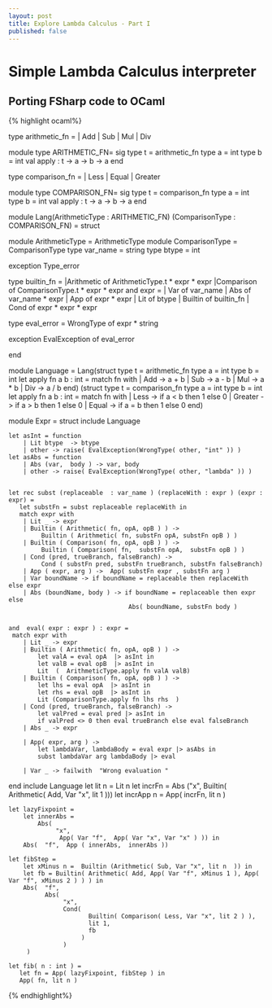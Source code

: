```yaml
---
layout: post
title: Explore Lambda Calculus - Part I
published: false
---
```


# Simple Lambda Calculus interpreter


## Porting FSharp code to OCaml



{% highlight ocaml%}

type arithmetic_fn = | Add | Sub | Mul | Div

module type ARITHMETIC_FN=
sig
  type t = arithmetic_fn
  type a = int
  type b = int
  val apply : t -> a -> b -> a
end

type comparison_fn =
    | Less
    | Equal
    | Greater

module type COMPARISON_FN=
sig
  type t = comparison_fn
  type a = int
  type b = int
  val apply : t -> a -> b -> a
end


module  Lang(ArithmeticType : ARITHMETIC_FN)
            (ComparisonType : COMPARISON_FN) = struct

  module ArithmeticType = ArithmeticType
  module ComparisonType = ComparisonType
  type var_name = string
  type btype =  int


exception Type_error


type builtin_fn =
    |Arithmetic of  ArithmeticType.t *  expr *  expr
    |Comparison of  ComparisonType.t *  expr *  expr
and
expr =
    | Var of var_name
    | Abs of  var_name *  expr
    | App of expr *  expr
    | Lit of btype
    | Builtin of builtin_fn
    | Cond of expr *  expr *  expr


type eval_error = WrongType of expr *  string

exception EvalException of eval_error

end

module Language =
  Lang(struct
    type t = arithmetic_fn
    type a = int
    type b = int
    let apply fn a b : int =
       match fn with
         | Add -> a + b
         | Sub -> a - b
         | Mul -> a * b
         | Div -> a / b
     end)
  (struct
    type t = comparison_fn
    type a = int
    type b = int
    let apply fn a b : int =
       match fn with
         | Less -> if a < b then 1 else 0
         | Greater ->  if a > b then 1 else 0
         | Equal ->  if a = b then 1 else 0
     end)


module Expr = struct
include Language

    let asInt = function
        | Lit btype  -> btype
        | other -> raise( EvalException(WrongType( other, "int" )) )
    let asAbs = function
        | Abs (var,  body ) -> var, body
        | other -> raise( EvalException(WrongType( other, "lambda" )) )


    let rec subst (replaceable  : var_name ) (replaceWith : expr ) (expr : expr) =
       let substFn = subst replaceable replaceWith in
       match expr with
        | Lit _ -> expr
        | Builtin ( Arithmetic( fn, opA, opB ) ) ->
             Builtin ( Arithmetic( fn, substFn opA, substFn opB ) )
        | Builtin ( Comparison( fn, opA, opB ) ) ->
             Builtin ( Comparison( fn,  substFn opA,  substFn opB ) )
        | Cond (pred, trueBranch, falseBranch) ->
             Cond ( substFn pred, substFn trueBranch, substFn falseBranch)
        | App ( expr, arg ) ->  App( substFn expr , substFn arg )
        | Var boundName -> if boundName = replaceable then replaceWith else expr
        | Abs (boundName, body ) -> if boundName = replaceable then expr else
                                     Abs( boundName, substFn body )


    and  eval( expr : expr ) : expr =
     match expr with
        | Lit _ -> expr
        | Builtin ( Arithmetic( fn, opA, opB ) ) ->
            let valA = eval opA  |> asInt in
            let valB = eval opB  |> asInt in
            Lit  (  ArithmeticType.apply fn valA valB)
        | Builtin ( Comparison( fn, opA, opB ) ) ->
            let lhs = eval opA  |> asInt in
            let rhs = eval opB  |> asInt in
            Lit (ComparisonType.apply fn lhs rhs  )
        | Cond (pred, trueBranch, falseBranch) ->
            let valPred = eval pred |> asInt in
            if valPred <> 0 then eval trueBranch else eval falseBranch
        | Abs _ -> expr

        | App( expr, arg ) ->
            let lambdaVar, lambdaBody = eval expr |> asAbs in
            subst lambdaVar arg lambdaBody |> eval

        | Var _ -> failwith  "Wrong evaluation "

end
    include Language
    let lit n  = Lit n
    let incrFn = Abs ("x", Builtin( Arithmetic( Add, Var "x", lit 1 )))
    let incrApp n = App(  incrFn,  lit n )

    let lazyFixpoint =
        let innerAbs =
            Abs(
                 "x",
                  App( Var "f",  App( Var "x", Var "x" ) )) in
        Abs(  "f",  App ( innerAbs,  innerAbs ))

    let fibStep =
        let xMinus n =  Builtin (Arithmetic( Sub, Var "x", lit n  )) in
        let fb = Builtin( Arithmetic( Add, App( Var "f", xMinus 1 ), App( Var "f", xMinus 2 ) ) ) in
        Abs(  "f",
              Abs(
                   "x",
                   Cond(
                          Builtin( Comparison( Less, Var "x", lit 2 ) ),
                          lit 1,
                          fb
                        )
                   )
         )

    let fib( n : int ) =
       let fn = App( lazyFixpoint, fibStep ) in
       App( fn, lit n )


{% endhighlight%}
